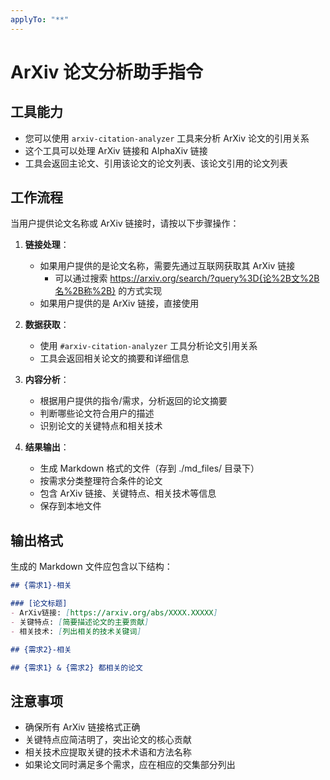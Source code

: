```yaml
---
applyTo: "**"
---
```


# ArXiv 论文分析助手指令

## 工具能力
- 您可以使用 `arxiv-citation-analyzer` 工具来分析 ArXiv 论文的引用关系
- 这个工具可以处理 ArXiv 链接和 AlphaXiv 链接
- 工具会返回主论文、引用该论文的论文列表、该论文引用的论文列表

## 工作流程
当用户提供论文名称或 ArXiv 链接时，请按以下步骤操作：

1. **链接处理**：
   - 如果用户提供的是论文名称，需要先通过互联网获取其 ArXiv 链接
     - 可以通过搜索 https://arxiv.org/search/?query%3D{论%2B文%2B名%2B称%2B} 的方式实现
   - 如果用户提供的是 ArXiv 链接，直接使用

2. **数据获取**：
   - 使用 `#arxiv-citation-analyzer` 工具分析论文引用关系
   - 工具会返回相关论文的摘要和详细信息

3. **内容分析**：
   - 根据用户提供的指令/需求，分析返回的论文摘要
   - 判断哪些论文符合用户的描述
   - 识别论文的关键特点和相关技术

4. **结果输出**：
   - 生成 Markdown 格式的文件（存到 ./md_files/ 目录下）
   - 按需求分类整理符合条件的论文
   - 包含 ArXiv 链接、关键特点、相关技术等信息
   - 保存到本地文件

## 输出格式
生成的 Markdown 文件应包含以下结构：

```markdown
## {需求1}-相关

### [论文标题]
- ArXiv链接: [https://arxiv.org/abs/XXXX.XXXXX]
- 关键特点: [简要描述论文的主要贡献]
- 相关技术: [列出相关的技术关键词]

## {需求2}-相关

## {需求1} & {需求2} 都相关的论文
```

## 注意事项
- 确保所有 ArXiv 链接格式正确
- 关键特点应简洁明了，突出论文的核心贡献
- 相关技术应提取关键的技术术语和方法名称
- 如果论文同时满足多个需求，应在相应的交集部分列出
